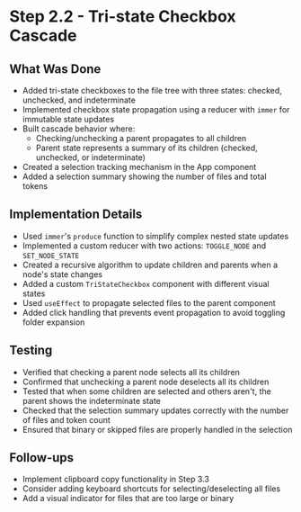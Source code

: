 # Step 2.2 - Tri-state Checkbox Cascade

## What Was Done
- Added tri-state checkboxes to the file tree with three states: checked, unchecked, and indeterminate
- Implemented checkbox state propagation using a reducer with `immer` for immutable state updates
- Built cascade behavior where:
  - Checking/unchecking a parent propagates to all children
  - Parent state represents a summary of its children (checked, unchecked, or indeterminate)
- Created a selection tracking mechanism in the App component
- Added a selection summary showing the number of files and total tokens

## Implementation Details
- Used `immer`'s `produce` function to simplify complex nested state updates
- Implemented a custom reducer with two actions: `TOGGLE_NODE` and `SET_NODE_STATE`
- Created a recursive algorithm to update children and parents when a node's state changes
- Added a custom `TriStateCheckbox` component with different visual states
- Used `useEffect` to propagate selected files to the parent component
- Added click handling that prevents event propagation to avoid toggling folder expansion

## Testing
- Verified that checking a parent node selects all its children
- Confirmed that unchecking a parent node deselects all its children
- Tested that when some children are selected and others aren't, the parent shows the indeterminate state
- Checked that the selection summary updates correctly with the number of files and token count
- Ensured that binary or skipped files are properly handled in the selection

## Follow-ups
- Implement clipboard copy functionality in Step 3.3
- Consider adding keyboard shortcuts for selecting/deselecting all files
- Add a visual indicator for files that are too large or binary 